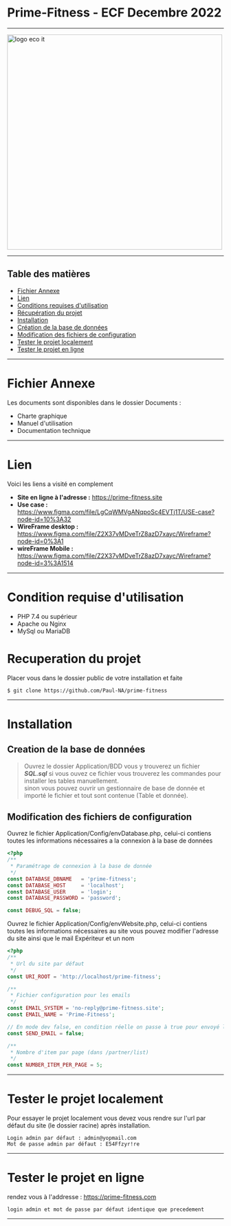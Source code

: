 
# Prime-Fitness - ECF Decembre 2022

<hr />
<img src="https://prime-fitness.site/Assets/Images/logo.svg" alt="logo eco it" width="500px" height="auto" />

<hr />


## Table des matières
- [Fichier Annexe](#fichier-annexe)
- [Lien](#lien)
- [Conditions requises d'utilisation](#condition-requise-dutilisation)
- [Récupération du projet](#recuperation-du-projet)
- [Installation](#installation)
- [Création de la base de données](#creation-de-la-base-de-donnes)
- [Modification des fichiers de configuration](#modification-des-fichiers-de-configuration)
- [Tester le projet localement](#tester-le-projet-localement)
- [Tester le projet en ligne](#tester-le-projet-en-ligne)

 ***

# Fichier Annexe

Les documents sont disponibles dans le dossier Documents :

* Charte graphique
* Manuel d'utilisation
* Documentation technique

 ***

# Lien
Voici les liens a visité en complement
* **Site en ligne à l'adresse :** https://prime-fitness.site
* **Use case :** https://www.figma.com/file/LgCqWMVgANqpoSc4EVTj1T/USE-case?node-id=10%3A32
* **WireFrame desktop :** https://www.figma.com/file/Z2X37vMDveTrZ8azD7xayc/Wireframe?node-id=0%3A1
* **wireFrame Mobile :** https://www.figma.com/file/Z2X37vMDveTrZ8azD7xayc/Wireframe?node-id=3%3A1514

 ***

# Condition requise d'utilisation
* PHP 7.4 ou supérieur
* Apache ou Nginx
* MySql ou MariaDB

    
# Recuperation du projet
Placer vous dans le dossier public de votre installation et faite
```
$ git clone https://github.com/Paul-NA/prime-fitness
```

 ***

# Installation


## Creation de la base de données
>Ouvrez le dossier Application/BDD vous y trouverez un fichier **_SQL.sql_**
>si vous ouvez ce fichier vous trouverez les commandes pour installer les tables manuellement.<br />
sinon vous pouvez ouvrir un gestionnaire de base de donnée et importé le fichier et tout sont contenue (Table et donnée).

## Modification des fichiers de configuration

Ouvrez le fichier Application/Config/envDatabase.php, celui-ci contiens toutes les informations nécessaires a la 
connexion à la base de données

```php
<?php
/**
 * Paramétrage de connexion à la base de donnée
 */
const DATABASE_DBNAME   = 'prime-fitness';
const DATABASE_HOST     = 'localhost';
const DATABASE_USER     = 'login';
const DATABASE_PASSWORD = 'password';

const DEBUG_SQL = false;
```

Ouvrez le fichier Application/Config/envWebsite.php, celui-ci contiens toutes les informations nécessaires au site
vous pouvez modifier l'adresse du site ainsi que le mail Expériteur et un nom 

```php
<?php
/**
 * Url du site par défaut
 */
const URI_ROOT = 'http://localhost/prime-fitness';

/**
 * Fichier configuration pour les emails
 */
const EMAIL_SYSTEM = 'no-reply@prime-fitness.site';
const EMAIL_NAME = 'Prime-Fitness';

// En mode dev false, en condition réelle on passe à true pour envoyé les mails
const SEND_EMAIL = false;

/**
 * Nombre d'item par page (dans /partner/list)
 */
const NUMBER_ITEM_PER_PAGE = 5;
```

***

# Tester le projet localement 

Pour essayer le projet localement vous devez vous rendre sur l'url par défaut du site (le dossier racine) après installation.

```
Login admin par défaut : admin@yopmail.com
Mot de passe admin par défaut : E54Ffzyr!re
```

***

# Tester le projet en ligne

rendez vous à l'addresse : https://prime-fitness.com

```
login admin et mot de passe par défaut identique que precedement
```

 ***


